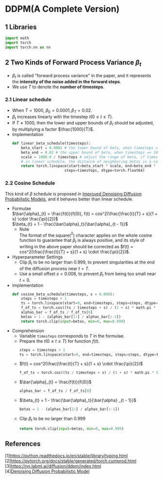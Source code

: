 # DDPM(A Complete Version)  
## 1 Libraries
``` python 
import math
import torch
import torch.nn as nn
```
## 2 Two Kinds of Forward Process Variance $\beta_{t}$  
- $\beta_{t}$ is called "forward process variance" in the paper, and it represents the **intensity of the noise added in the forward steps**.  
- We use $T$ to denote the **number of timesteps**.   
### 2.1 Linear schedule  
- When $T = 1000$, $\beta_0 = 0.0001, \beta_T = 0.02$.  
- $\beta_{t}$ increases linearly with the timestep $t$($0 \leq t \leq T$).  
- If $T \neq 1000$, then the lower and upper bounds of $\beta_t$ should be adjusted, by multiplying a factor $\frac{1000}{T}$.  
- Implementation  
    ``` python
    def linear_beta_schedule(timesteps):
        beta_start = 0.0001 # the lower bound of beta, when timesteps == 1000
        beta_end = 0.02 # the upper bound of beta, when timesteps == 1000
        scale = 1000.0 / timesteps # adjust the range of beta, if timesteps != 1000
        # in linear schedule, the distance of neighboring betas is a constant
        return torch.linspace(start=beta_start * scale, end=beta_end * scale, 
                            steps=timesteps, dtype=torch.float64)
    ```
### 2.2 Cosine Schedule  
This kind of $\beta$ schedule is proposed in [Improved Denoising Diffusion Probabilistic Models](https://openreview.net/pdf?id=-NEXDKk8gZ), and it behaves better than linear schedule.  
- Formulae  
    $\bar{\alpha}_{t} = \frac{f(t)}{f(0)}, f(t) = cos^2(\frac{\frac{t}{T} + s}{1 + s} \cdot \frac{\pi}{2})$  
    $\beta_{t} = 1 - \frac{\bar{\alpha}_t}{\bar{\alpha}_{t - 1}}$  
    - Note  
    The format of the square($^2$) character applies on the whole cosine function to guarantee that $\beta_t$ is always positive, and its style of writing in the above paper should be corrected as $f(t) = cos^2(\frac{\frac{t}{T} + s}{1 + s} \cdot \frac{\pi}{2})$.  
- Hyperparameter Settings  
    - Clip $\beta_{t}$ to be no larger than $0.999$, to prevent singularities at the end of the diffusion process near $t = T$.  
    - Use a small offset $s = 0.008$, to prevent $\beta_t$ from being too small near $t = 0$.  
- Implementation  
    ``` python
    def cosine_beta_schedule(timesteps, s = 0.008):
        steps = timesteps + 1
        ts = torch.linspace(start=0, end=timesteps, steps=steps, dtype=torch.float64)
        f_of_ts = torch.cos((ts / timesteps + s) / (1 + s) * math.pi * 0.5) ** 2
        alphas_bar = f_of_ts / f_of_ts[0]
        betas = 1 - (alphas_bar[1:] / alphas_bar[:-1])
        return torch.clip(input=betas, min=0, max=0.999)
    ```
- Comprehension  
    - Variable `timesteps` corresponds to $T$ in the formulae.  
    - Prepare the $t$($0 \leq t \leq T$) for function $f(t)$.  
        ``` python
        steps = timesteps + 1
        ts = torch.linspace(start=0, end=timesteps, steps=steps, dtype=torch.float64)
        ```
    - $f(t) = cos^2(\frac{\frac{t}{T} + s}{1 + s} \cdot \frac{\pi}{2})$
        ``` python
        f_of_ts = torch.cos((ts / timesteps + s) / (1 + s) * math.pi * 0.5) ** 2
        ```
    - $\bar{\alpha}_{t} = \frac{f(t)}{f(0)}$  
        ``` python
        alphas_bar = f_of_ts / f_of_ts[0]
        ```
    - $\beta_{t} = 1 - \frac{\bar{\alpha}_t}{\bar{\alpha} _{t - 1}}$
        ``` python
        betas = 1 - (alphas_bar[1:] / alphas_bar[:-1])
        ```
    - Clip $\beta_{t}$ to be no larger than $0.999$
        ``` python
        return torch.clip(input=betas, min=0, max=0.999)
        ```
## References  
[1]https://python.readthedocs.io/en/stable/library/typing.html  
[2]https://pytorch.org/docs/stable/generated/torch.cumprod.html  
[3]https://nn.labml.ai/diffusion/ddpm/index.html  
[4][Denoising Diffusion Probabilistic Model](https://arxiv.org/pdf/2006.11239.pdf)  